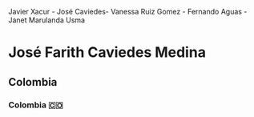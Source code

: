 Javier Xacur - José Caviedes- Vanessa Ruiz Gomez - Fernando Aguas - Janet Marulanda Usma

# José Farith Caviedes Medina
## Colombia
### Colombia :colombia:
